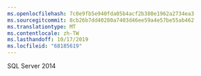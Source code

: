 ```yaml
---
ms.openlocfilehash: 7c0e9fb5e940fda05b4acf2b380e1962a2734ea3
ms.sourcegitcommit: 8cb26b7dd40280a7403d46ee59a4e57be55ab462
ms.translationtype: MT
ms.contentlocale: zh-TW
ms.lasthandoff: 10/17/2019
ms.locfileid: "68185619"
---
```

SQL Server 2014
